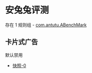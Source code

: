 # 安兔兔评测

存在 1 规则组 - [com.antutu.ABenchMark](/src/apps/com.antutu.ABenchMark.ts)

## 卡片式广告

默认禁用

- [快照-0](https://i.gkd.li/import/13234012)
